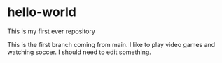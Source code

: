 # hello-world
This is my first ever repository

This is the first branch coming from main.  I like to play video games and watching soccer.
I should need to edit something.
